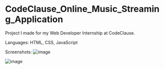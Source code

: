 # CodeClause_Online_Music_Streaming_Application

Project I made for my Web Developer Internship at CodeClause.

Languages: HTML, CSS, JavaScript

Screenshots:
![image](https://user-images.githubusercontent.com/104165311/206105617-4c1b7ed3-41f8-4441-ba9d-8b32c5c2c9d5.png)

![image](https://user-images.githubusercontent.com/104165311/202895170-5af47ae8-3d42-43c0-82cd-f48d2acf7d39.jpg)
